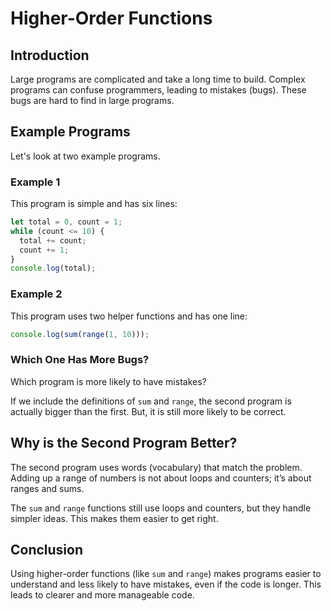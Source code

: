 # Higher-Order Functions

## Introduction
Large programs are complicated and take a long time to build. Complex programs can confuse programmers, leading to mistakes (bugs). These bugs are hard to find in large programs.

## Example Programs

Let's look at two example programs.

### Example 1
This program is simple and has six lines:

```javascript
let total = 0, count = 1;
while (count <= 10) {
  total += count;
  count += 1;
}
console.log(total);
```

### Example 2
This program uses two helper functions and has one line:

```javascript
console.log(sum(range(1, 10)));
```

### Which One Has More Bugs?
Which program is more likely to have mistakes?

If we include the definitions of `sum` and `range`, the second program is actually bigger than the first. But, it is still more likely to be correct.

## Why is the Second Program Better?
The second program uses words (vocabulary) that match the problem. Adding up a range of numbers is not about loops and counters; it’s about ranges and sums.

The `sum` and `range` functions still use loops and counters, but they handle simpler ideas. This makes them easier to get right.

## Conclusion
Using higher-order functions (like `sum` and `range`) makes programs easier to understand and less likely to have mistakes, even if the code is longer. This leads to clearer and more manageable code.
